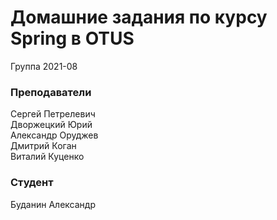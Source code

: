 # Домашние задания по курсу Spring в OTUS

Группа 2021-08

### Преподаватели
Сергей Петрелевич<br>
Дворжецкий Юрий<br>
Александр Оруджев<br>
Дмитрий Коган<br>
Виталий Куценко<br>

### Студент
Буданин Александр
